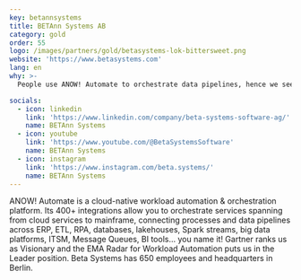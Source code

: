 ```yaml
---
key: betannsystems
title: BETAnn Systems AB
category: gold
order: 55
logo: /images/partners/gold/betasystems-lok-bittersweet.png
website: 'https://www.betasystems.com'
lang: en
why: >-
  People use ANOW! Automate to orchestrate data pipelines, hence we see a good fit to the Data Saturday. We also enjoyed the open atmosphere at the previous Data Saturday in Copenhagen.

socials:
  - icon: linkedin
    link: 'https://www.linkedin.com/company/beta-systems-software-ag/'
    name: BETAnn Systems
  - icon: youtube
    link: 'https://www.youtube.com/@BetaSystemsSoftware'
    name: BETAnn Systems
  - icon: instagram
    link: 'https://www.instagram.com/beta.systems/'
    name: BETAnn Systems
---
```

ANOW! Automate is a cloud-native workload automation & orchestration platform. Its 400+ integrations allow you to orchestrate services spanning from cloud services to mainframe, connecting processes and data pipelines across ERP, ETL, RPA, databases, lakehouses, Spark streams, big data platforms, ITSM, Message Queues, BI tools… you name it! Gartner ranks us as Visionary and the EMA Radar for Workload Automation puts us in the Leader position. Beta Systems has 650 employees and headquarters in Berlin.
